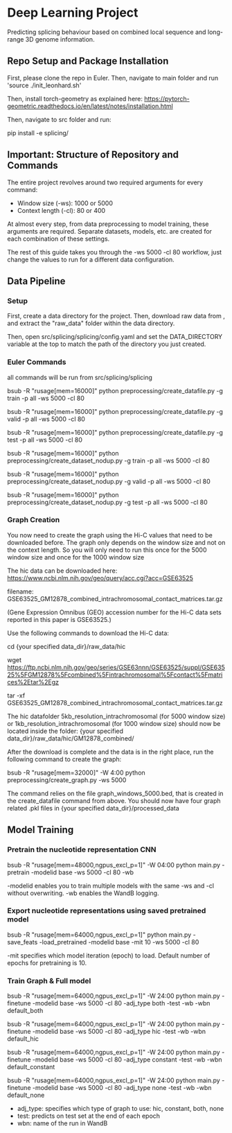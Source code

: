 # Deep Learning Project

Predicting splicing behaviour based on combined local sequence and long-range 3D genome information.

## Repo Setup and Package Installation

First, please clone the repo in Euler. Then, navigate to main folder and run 'source ./init_leonhard.sh'

Then, install torch-geometry as explained here: https://pytorch-geometric.readthedocs.io/en/latest/notes/installation.html

Then, navigate to src folder and run:

pip install -e splicing/

## Important: Structure of Repository and Commands
The entire project revolves around two required arguments for every command:
- Window size (-ws): 1000 or 5000
- Context length (-cl): 80 or 400

At almost every step, from data preprocessing to model training, these arguments are required.
Separate datasets, models, etc. are created for each combination of these settings.

The rest of this guide takes you through the -ws 5000 -cl 80 workflow, just change the values
to run for a different data configuration.

## Data Pipeline

### Setup
First, create a data directory for the project. Then, download raw data from <insert link>,
and extract the "raw_data" folder within the data directory.

Then, open src/splicing/splicing/config.yaml and set the DATA_DIRECTORY variable at the top
to match the path of the directory you just created.

### Euler Commands

all commands will be run from src/splicing/splicing

bsub -R "rusage[mem=16000]" python preprocessing/create_datafile.py -g train -p all -ws 5000 -cl 80

bsub -R "rusage[mem=16000]" python preprocessing/create_datafile.py -g valid -p all -ws 5000 -cl 80

bsub -R "rusage[mem=16000]" python preprocessing/create_datafile.py -g test -p all -ws 5000 -cl 80

bsub -R "rusage[mem=16000]" python preprocessing/create_dataset_nodup.py -g train -p all -ws 5000 -cl 80

bsub -R "rusage[mem=16000]" python preprocessing/create_dataset_nodup.py -g valid -p all -ws 5000 -cl 80

bsub -R "rusage[mem=16000]" python preprocessing/create_dataset_nodup.py -g test -p all -ws 5000 -cl 80

### Graph Creation
You now need to create the graph using the Hi-C values that need to be downloaded before. The graph only depends on the window 
size and not on the context length. So you will only need to run this once for the 5000 window size and once for the 1000
window size

The hic data can be downloaded here:
https://www.ncbi.nlm.nih.gov/geo/query/acc.cgi?acc=GSE63525

filename: GSE63525_GM12878_combined_intrachromosomal_contact_matrices.tar.gz

(Gene Expression Omnibus (GEO) accession number for the Hi-C data sets reported in this paper is GSE63525.)

Use the following commands to download the Hi-C data:

cd {your specified data_dir}/raw_data/hic

wget https://ftp.ncbi.nlm.nih.gov/geo/series/GSE63nnn/GSE63525/suppl/GSE63525%5FGM12878%5Fcombined%5Fintrachromosomal%5Fcontact%5Fmatrices%2Etar%2Egz

tar -xf GSE63525_GM12878_combined_intrachromosomal_contact_matrices.tar.gz

The hic datafolder 5kb_resolution_intrachromosomal (for 5000 window size) or 1kb_resolution_intrachromosomal (for 1000 window size)
should now be located inside the folder: 
{your specified data_dir}/raw_data/hic/GM12878_combined/

After the download is complete and the data is in the right place, run the following command to create the graph:

bsub -R "rusage[mem=32000]" -W 4:00 python preprocessing/create_graph.py -ws 5000 

The command relies on the file graph_windows_5000.bed, that is created in the create_datafile command from above.
You should now have four graph related .pkl files in {your specified data_dir}/processed_data 

## Model Training

### Pretrain the nucleotide representation CNN
bsub -R "rusage[mem=48000,ngpus_excl_p=1]" -W 04:00 python main.py -pretrain -modelid base -ws 5000 -cl 80 -wb

-modelid enables you to train multiple models with the same -ws and -cl without overwriting.
-wb enables the WandB logging.

### Export nucleotide representations using saved pretrained model
bsub -R "rusage[mem=64000,ngpus_excl_p=1]" python main.py -save_feats -load_pretrained -modelid base -mit 10 -ws 5000 -cl 80

-mit specifies which model iteration (epoch) to load. Default number of epochs for pretraining is 10.

### Train Graph & Full model
bsub -R "rusage[mem=64000,ngpus_excl_p=1]" -W 24:00 python main.py -finetune -modelid base -ws 5000 -cl 80 -adj_type both -test -wb -wbn default_both

bsub -R "rusage[mem=64000,ngpus_excl_p=1]" -W 24:00 python main.py -finetune -modelid base -ws 5000 -cl 80 -adj_type hic -test -wb -wbn default_hic

bsub -R "rusage[mem=64000,ngpus_excl_p=1]" -W 24:00 python main.py -finetune -modelid base -ws 5000 -cl 80 -adj_type constant -test -wb -wbn default_constant

bsub -R "rusage[mem=64000,ngpus_excl_p=1]" -W 24:00 python main.py -finetune -modelid base -ws 5000 -cl 80 -adj_type none -test -wb -wbn default_none

- adj_type: specifies which type of graph to use: hic, constant, both, none
- test: predicts on test set at the end of each epoch
- wbn: name of the run in WandB